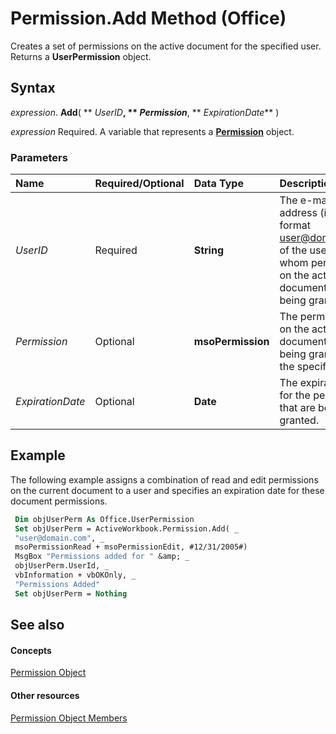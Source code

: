 
# Permission.Add Method (Office)

Creates a set of permissions on the active document for the specified user. Returns a  **UserPermission** object.


## Syntax

 _expression_. **Add**( ** _UserID_**, ** _Permission_**, ** _ExpirationDate_** )

 _expression_ Required. A variable that represents a **[Permission](4bdf7058-d4ba-0bd4-c5cd-141d67245ced.md)** object.


### Parameters



|**Name**|**Required/Optional**|**Data Type**|**Description**|
|:-----|:-----|:-----|:-----|
| _UserID_|Required|**String**|The e-mail address (in the format user@domain.com) of the user to whom permissions on the active document are being granted.|
| _Permission_|Optional|**msoPermission**|The permissions on the active document that are being granted to the specified user.|
| _ExpirationDate_|Optional|**Date**|The expiration date for the permissions that are being granted.|

## Example

The following example assigns a combination of read and edit permissions on the current document to a user and specifies an expiration date for these document permissions.


```vb
 Dim objUserPerm As Office.UserPermission 
 Set objUserPerm = ActiveWorkbook.Permission.Add( _ 
 "user@domain.com", _ 
 msoPermissionRead + msoPermissionEdit, #12/31/2005#) 
 MsgBox "Permissions added for " &amp; _ 
 objUserPerm.UserId, _ 
 vbInformation + vbOKOnly, _ 
 "Permissions Added" 
 Set objUserPerm = Nothing 

```


## See also


#### Concepts


[Permission Object](4bdf7058-d4ba-0bd4-c5cd-141d67245ced.md)
#### Other resources


[Permission Object Members](75614d24-cd47-ef9b-aba5-112206daa358.md)